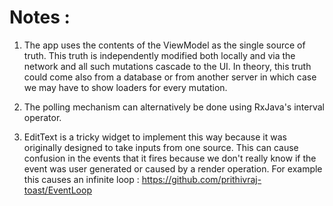 # Notes :

1. The app uses the contents of the ViewModel as the single source of truth. This truth is independently modified both locally and via the network and all such mutations cascade to the UI.
In theory, this truth could come also from a database or from another server in which case we may have to show loaders for every mutation.

2.  The polling mechanism can alternatively be done using RxJava's interval operator.

3. EditText is a tricky widget to implement this way because it was originally designed to take inputs from one source.
This can cause confusion in the events that it fires because we don't really know if the event was user generated or caused by a render operation.
For example this causes an infinite loop : https://github.com/prithivraj-toast/EventLoop